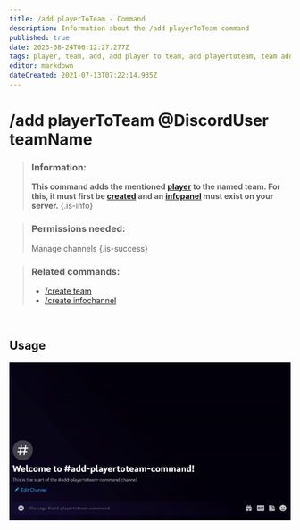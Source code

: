 ```yaml
---
title: /add playerToTeam - Command
description: Information about the /add playerToTeam command
published: true
date: 2023-08-24T06:12:27.277Z
tags: player, team, add, add player to team, add playertoteam, team add player
editor: markdown
dateCreated: 2021-07-13T07:22:14.935Z
---
```


# /add playerToTeam @DiscordUser teamName


>### Information: 
>**This command adds the mentioned [player](/en/terms/player) to the named team. For this, it must first be [created](/en/commands/create/team) and an [infopanel](/en/features/infoChannel) must exist on your server.**
>{.is-info}

>### Permissions needed: 
>Manage channels
>{.is-success}

>### Related commands:
>-   [/create team](/en/commands/create/team/)
>-   [/create infochannel](/en/commands/create/infoChannel/)

<br>

## Usage

![](/new_addplayertoteam.gif)


